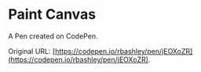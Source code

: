 # Paint Canvas

A Pen created on CodePen.

Original URL: [https://codepen.io/rbashley/pen/jEOXoZR](https://codepen.io/rbashley/pen/jEOXoZR).

